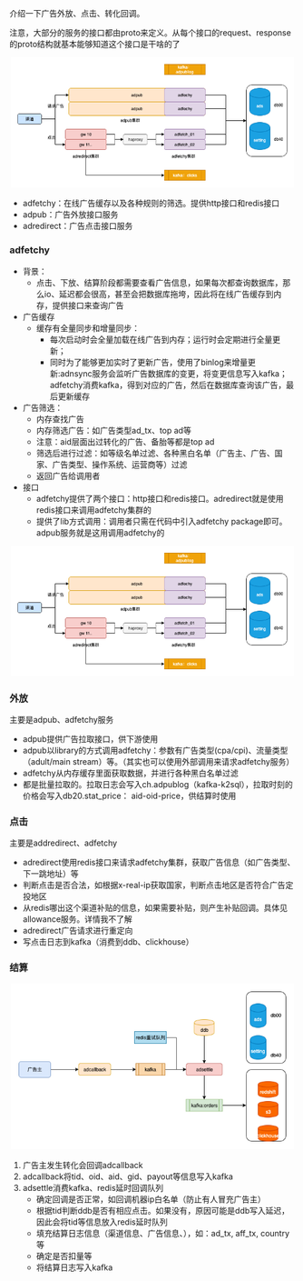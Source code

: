 介绍一下广告外放、点击、转化回调。

注意，大部分的服务的接口都由proto来定义。从每个接口的request、response的proto结构就基本能够知道这个接口是干啥的了


<p align="center">
<img src="./img/adpub_adredirect.png" alt="drawing" width="500"/>
</p>

- adfetchy：在线广告缓存以及各种规则的筛选。提供http接口和redis接口
- adpub：广告外放接口服务
- adredirect：广告点击接口服务

### adfetchy
- 背景：
    - 点击、下放、结算阶段都需要查看广告信息，如果每次都查询数据库，那么io、延迟都会很高，甚至会把数据库拖垮，因此将在线广告缓存到内存，提供接口来查询广告
- 广告缓存
    - 缓存有全量同步和增量同步：
        - 每次启动时会全量加载在线广告到内存；运行时会定期进行全量更新；
        - 同时为了能够更加实时了更新广告，使用了binlog来增量更新:adnsync服务会监听广告数据库的变更，将变更信息写入kafka；adfetchy消费kafka，得到对应的广告，然后在数据库查询该广告，最后更新缓存
- 广告筛选：
    - 内存查找广告
    - 内存筛选广告：如广告类型ad_tx、top ad等
    - 注意：aid层面出过转化的广告、备胎等都是top ad
    - 筛选后进行过滤：如等级名单过滤、各种黑白名单（广告主、广告、国家、广告类型、操作系统、运营商等）过滤
    - 返回广告给调用者
- 接口
    - adfetchy提供了两个接口：http接口和redis接口。adredirect就是使用redis接口来调用adfetchy集群的
    - 提供了lib方式调用：调用者只需在代码中引入adfetchy package即可。adpub服务就是这用调用adfetchy的


<p align="center">
<img src="./img/adpub_adredirect.png" alt="drawing" width="500"/>
</p>


### 外放
主要是adpub、adfetchy服务

- adpub提供广告拉取接口，供下游使用
- adpub以library的方式调用adfetchy：参数有广告类型(cpa/cpi)、流量类型（adult/main stream）等。（其实也可以使用外部调用来请求adfetchy服务）
- adfetchy从内存缓存里面获取数据，并进行各种黑白名单过滤
- 都是批量拉取的。拉取日志会写入ch.adpublog（kafka-k2sql），拉取时刻的价格会写入db20.stat_price： aid-oid-price，供结算时使用


### 点击
主要是addredirect、adfetchy

- adredirect使用redis接口来请求adfetchy集群，获取广告信息（如广告类型、下一跳地址）等
- 判断点击是否合法，如根据x-real-ip获取国家，判断点击地区是否符合广告定投地区
- 从redis哪出这个渠道补贴的信息，如果需要补贴，则产生补贴回调。具体见allowance服务。详情我不了解
- adredirect广告请求进行重定向
- 写点击日志到kafka（消费到ddb、clickhouse）

### 结算
<p align="center">
<img src="./img/orders.png" alt="drawing" width="500"/>
</p>

1. 广告主发生转化会回调adcallback
2. adcallback将tid、oid、aid、gid、payout等信息写入kafka
3. adsettle消费kafka、redis延时回调队列
    - 确定回调是否正常，如回调机器ip白名单（防止有人冒充广告主）
    - 根据tid判断ddb是否有相应点击。如果没有，原因可能是ddb写入延迟，因此会将tid等信息放入redis延时队列
    - 填充结算日志信息（渠道信息、广告信息、），如：ad_tx, aff_tx, country等
    - 确定是否扣量等 
    - 将结算日志写入kafka
   